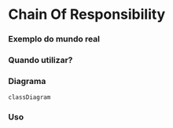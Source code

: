 # Chain Of Responsibility

### Exemplo do mundo real

### Quando utilizar?

### Diagrama
```mermaid
classDiagram
```

### Uso
```php
```
